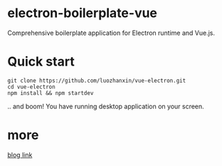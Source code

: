 # electron-boilerplate-vue
Comprehensive boilerplate application for Electron runtime and Vue.js. 
# Quick start 
    git clone https://github.com/luozhanxin/vue-electron.git
    cd vue-electron
    npm install && npm startdev
.. and boom! You have running desktop application on your screen.
# more
   [blog link](http://blog.luoxinxin.com.cn/2016/11/04/vue-electron%E6%9E%84%E5%BB%BA%E6%A1%8C%E9%9D%A2%E5%BA%94%E7%94%A8/)
